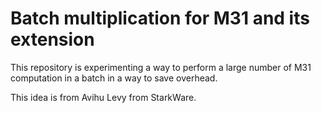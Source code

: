 # Batch multiplication for M31 and its extension

This repository is experimenting a way to perform a large number of M31 computation in a batch in a way to save overhead.

This idea is from Avihu Levy from StarkWare.